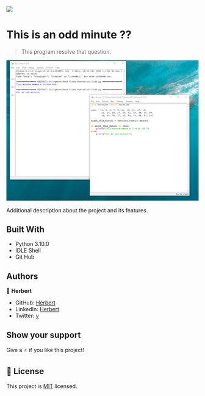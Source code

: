 ![](https://img.shields.io/badge/Microverse-blueviolet)

# This is an odd minute ??

> This program resolve that question.

![screenshot](./app_screenshot.png)

Additional description about the project and its features.

## Built With

- Python 3.10.0
- IDLE Shell
- Git Hub


## Authors

👤 **Herbert**

- GitHub: [Herbert](https://github.com/herokudev)
- LinkedIn: [Herbert](https://www.linkedin.com/in/herbert-orellana)
- Twitter: [v](https://twitter.com/HerbertOrellan4)

## Show your support

Give a ⭐️ if you like this project!


## 📝 License

This project is [MIT](./MIT.md) licensed.
